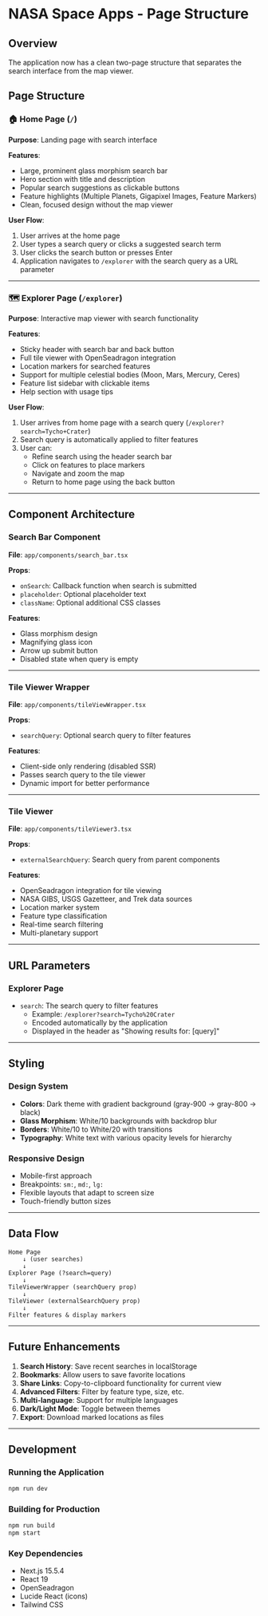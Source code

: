 # NASA Space Apps - Page Structure

## Overview

The application now has a clean two-page structure that separates the search interface from the map viewer.

## Page Structure

### 🏠 Home Page (`/`)
**Purpose**: Landing page with search interface

**Features**:
- Large, prominent glass morphism search bar
- Hero section with title and description
- Popular search suggestions as clickable buttons
- Feature highlights (Multiple Planets, Gigapixel Images, Feature Markers)
- Clean, focused design without the map viewer

**User Flow**:
1. User arrives at the home page
2. User types a search query or clicks a suggested search term
3. User clicks the search button or presses Enter
4. Application navigates to `/explorer` with the search query as a URL parameter

---

### 🗺️ Explorer Page (`/explorer`)
**Purpose**: Interactive map viewer with search functionality

**Features**:
- Sticky header with search bar and back button
- Full tile viewer with OpenSeadragon integration
- Location markers for searched features
- Support for multiple celestial bodies (Moon, Mars, Mercury, Ceres)
- Feature list sidebar with clickable items
- Help section with usage tips

**User Flow**:
1. User arrives from home page with a search query (`/explorer?search=Tycho+Crater`)
2. Search query is automatically applied to filter features
3. User can:
   - Refine search using the header search bar
   - Click on features to place markers
   - Navigate and zoom the map
   - Return to home page using the back button

---

## Component Architecture

### Search Bar Component
**File**: `app/components/search_bar.tsx`

**Props**:
- `onSearch`: Callback function when search is submitted
- `placeholder`: Optional placeholder text
- `className`: Optional additional CSS classes

**Features**:
- Glass morphism design
- Magnifying glass icon
- Arrow up submit button
- Disabled state when query is empty

---

### Tile Viewer Wrapper
**File**: `app/components/tileViewWrapper.tsx`

**Props**:
- `searchQuery`: Optional search query to filter features

**Features**:
- Client-side only rendering (disabled SSR)
- Passes search query to the tile viewer
- Dynamic import for better performance

---

### Tile Viewer
**File**: `app/components/tileViewer3.tsx`

**Props**:
- `externalSearchQuery`: Search query from parent components

**Features**:
- OpenSeadragon integration for tile viewing
- NASA GIBS, USGS Gazetteer, and Trek data sources
- Location marker system
- Feature type classification
- Real-time search filtering
- Multi-planetary support

---

## URL Parameters

### Explorer Page
- `search`: The search query to filter features
  - Example: `/explorer?search=Tycho%20Crater`
  - Encoded automatically by the application
  - Displayed in the header as "Showing results for: [query]"

---

## Styling

### Design System
- **Colors**: Dark theme with gradient background (gray-900 → gray-800 → black)
- **Glass Morphism**: White/10 backgrounds with backdrop blur
- **Borders**: White/10 to White/20 with transitions
- **Typography**: White text with various opacity levels for hierarchy

### Responsive Design
- Mobile-first approach
- Breakpoints: `sm:`, `md:`, `lg:`
- Flexible layouts that adapt to screen size
- Touch-friendly button sizes

---

## Data Flow

```
Home Page
    ↓ (user searches)
    ↓
Explorer Page (?search=query)
    ↓
TileViewerWrapper (searchQuery prop)
    ↓
TileViewer (externalSearchQuery prop)
    ↓
Filter features & display markers
```

---

## Future Enhancements

1. **Search History**: Save recent searches in localStorage
2. **Bookmarks**: Allow users to save favorite locations
3. **Share Links**: Copy-to-clipboard functionality for current view
4. **Advanced Filters**: Filter by feature type, size, etc.
5. **Multi-language**: Support for multiple languages
6. **Dark/Light Mode**: Toggle between themes
7. **Export**: Download marked locations as files

---

## Development

### Running the Application
```bash
npm run dev
```

### Building for Production
```bash
npm run build
npm start
```

### Key Dependencies
- Next.js 15.5.4
- React 19
- OpenSeadragon
- Lucide React (icons)
- Tailwind CSS
